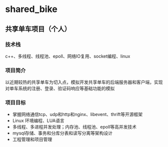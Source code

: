 # shared_bike

## 共享单车项目（个人）
### 技术栈
c++、多线程、线程池、epoll、网络IO复用、socket编程、linux
### 项目简介
以近期较热的共享单车为切入点，模拟开发共享单车的后端服务器和客户端，实现对单车系统的注册、登录、验证码响应等基础功能的模拟
### 项目目标
 - 掌握网络通信tcp、udp和http和nginx、libevent、thrift等开源框架
 - Linux 环境编程、LUA语言
 - 多线程、多进程并发处理；内存池、线程池、epoll等高并发技术
 - mysql存储、事务和分库分表和读写分离等架构设计
 - 工程管理和项目管理

